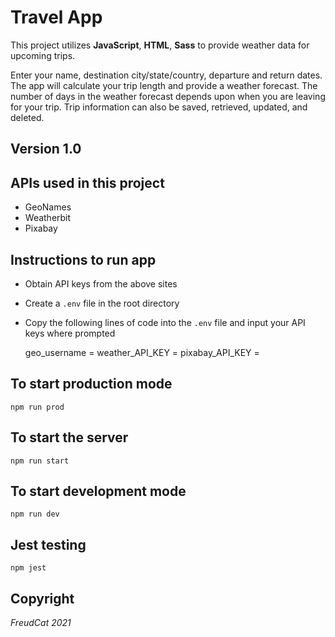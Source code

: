 # Travel App
This project utilizes **JavaScript**, **HTML**, **Sass** to provide weather data for upcoming trips. 

Enter your name, destination city/state/country, departure and return dates. The app will calculate your trip length and provide a weather forecast. The number of days in the weather forecast depends upon when you are leaving for your trip. Trip information can also be saved, retrieved, updated, and deleted.

## Version 1.0

## APIs used in this project 
- GeoNames 
- Weatherbit
- Pixabay

## Instructions to run app 
- Obtain API keys from the above sites 
- Create a `.env` file in the root directory 
- Copy the following lines of code into the `.env` file and input your API keys where prompted

    geo_username = <API key here>
    weather_API_KEY = <API key here>
    pixabay_API_KEY = <API key here>  

## To start production mode  
    npm run prod

## To start the server 
    npm run start

## To start development mode  
    npm run dev

## Jest testing 
    npm jest

## Copyright
_FreudCat 2021_